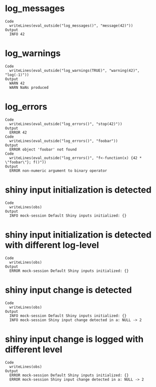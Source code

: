 # log_messages

    Code
      writeLines(eval_outside("log_messages()", "message(42)"))
    Output
      INFO 42

# log_warnings

    Code
      writeLines(eval_outside("log_warnings(TRUE)", "warning(42)", "log(-1)"))
    Output
      WARN 42
      WARN NaNs produced

# log_errors

    Code
      writeLines(eval_outside("log_errors()", "stop(42)"))
    Output
      ERROR 42
    Code
      writeLines(eval_outside("log_errors()", "foobar"))
    Output
      ERROR object 'foobar' not found
    Code
      writeLines(eval_outside("log_errors()", "f<-function(x) {42 * \"foobar\"}; f()"))
    Output
      ERROR non-numeric argument to binary operator

# shiny input initialization is detected

    Code
      writeLines(obs)
    Output
      INFO mock-session Default Shiny inputs initialized: {}

# shiny input initialization is detected with different log-level

    Code
      writeLines(obs)
    Output
      ERROR mock-session Default Shiny inputs initialized: {}

# shiny input change is detected

    Code
      writeLines(obs)
    Output
      INFO mock-session Default Shiny inputs initialized: {}
      INFO mock-session Shiny input change detected in a: NULL -> 2

# shiny input change is logged with different level

    Code
      writeLines(obs)
    Output
      ERROR mock-session Default Shiny inputs initialized: {}
      ERROR mock-session Shiny input change detected in a: NULL -> 2

